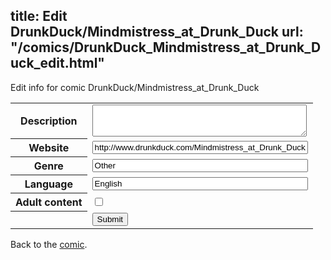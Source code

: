 title: Edit DrunkDuck/Mindmistress_at_Drunk_Duck
url: "/comics/DrunkDuck_Mindmistress_at_Drunk_Duck_edit.html"
---
Edit info for comic DrunkDuck/Mindmistress_at_Drunk_Duck

<form name="comic" action="http://gaepostmail.appspot.com/comic/" method="post">
<table class="comicinfo">
<tr>
<th>Description</th><td><textarea name="description" cols="40" rows="3"></textarea></td>
</tr>
<tr>
<th>Website</th><td><input type="text" name="url" value="http://www.drunkduck.com/Mindmistress_at_Drunk_Duck/" size="40"/></td>
</tr>
<tr>
<th>Genre</th><td><input type="text" name="genre" value="Other" size="40"/></td>
</tr>
<tr>
<th>Language</th><td><input type="text" name="language" value="English" size="40"/></td>
</tr>
<tr>
<th>Adult content</th><td><input type="checkbox" name="adult" value="adult" /></td>
</tr>
<tr>
<th></th><td>
<input type="hidden" name="comic" value="DrunkDuck_Mindmistress_at_Drunk_Duck" />
<input type="submit" name="submit" value="Submit" />
</td>
</tr>
</table>
</form>

Back to the [comic](DrunkDuck_Mindmistress_at_Drunk_Duck.html).
